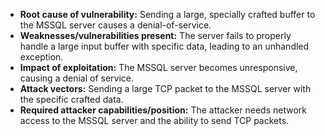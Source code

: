 - **Root cause of vulnerability:** Sending a large, specially crafted buffer to the MSSQL server causes a denial-of-service.
- **Weaknesses/vulnerabilities present:** The server fails to properly handle a large input buffer with specific data, leading to an unhandled exception.
- **Impact of exploitation:** The MSSQL server becomes unresponsive, causing a denial of service.
- **Attack vectors:** Sending a large TCP packet to the MSSQL server with the specific crafted data.
- **Required attacker capabilities/position:** The attacker needs network access to the MSSQL server and the ability to send TCP packets.